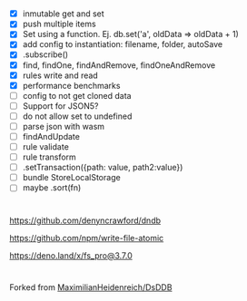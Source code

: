 #

- [x] inmutable get and set
- [x] push multiple items
- [x] Set using a function. Ej. db.set('a', oldData => oldData + 1)
- [x] add config to instantiation: filename, folder, autoSave
- [x] .subscribe()
- [x] find, findOne, findAndRemove, findOneAndRemove
- [x] rules write and read
- [x] performance benchmarks
- [ ] config to not get cloned data
- [ ] Support for JSON5?
- [ ] do not allow set to undefined
- [ ] parse json with wasm
- [ ] findAndUpdate
- [ ] rule validate
- [ ] rule transform
- [ ] .setTransaction({path: value, path2:value})
- [ ] bundle StoreLocalStorage
- [ ] maybe .sort(fn)

#

https://github.com/denyncrawford/dndb

https://github.com/npm/write-file-atomic

https://deno.land/x/fs_pro@3.7.0

#

Forked from
[MaximilianHeidenreich/DsDDB](https://github.com/MaximilianHeidenreich/DsDDB)
